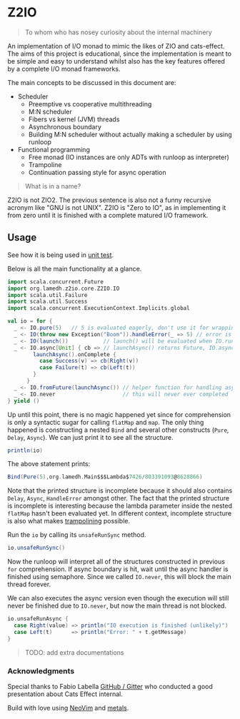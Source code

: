 # Z2IO

> To whom who has nosey curiosity about the internal machinery

An implementation of I/O monad to mimic the likes of ZIO and cats-effect. The aims of this project is educational, since the implementation is meant to be simple and easy to understand whilst also has the key features offered by a complete I/O monad frameworks.

The main concepts to be discussed in this document are:
- Scheduler
  - Preemptive vs cooperative multithreading
  - M:N scheduler
  - Fibers vs kernel (JVM) threads
  - Asynchronous boundary
  - Building M:N scheduler without actually making a scheduler by using runloop
- Functional programming
  - Free monad (IO instances are only ADTs with runloop as interpreter)
  - Trampoline
  - Continuation passing style for async operation

> What is in a name?

Z2IO is not ZIO2. The previous sentence is also not a funny recursive acronym like "GNU is not UNIX". Z2IO is "Zero to IO", as in implementing it from zero until it is finished with a complete matured I/O framework.

## Usage
See how it is being used in [unit test](https://github.com/arinal/Z2IO/blob/master/src/test/scala/org/lamedh/z2io/core/Z2ioTest.scala).

Below is all the main functionality at a glance.

```scala
import scala.concurrent.Future
import org.lamedh.z2io.core.Z2IO.IO
import scala.util.Failure
import scala.util.Success
import scala.concurrent.ExecutionContext.Implicits.global

val io = for {
  _ <- IO.pure(5)   // 5 is evaluated eagerly, don't use it for wrapping side effects
  _ <- IO(throw new Exception("Boom")).handleError(_ => 5) // error is handled and IO with value 5 is returned
  _ <- IO(launch())           // launch() will be evaluated when IO.run is called. Executed on the same thread
  _ <- IO.async[Unit] { cb => // launchAsync() returns Future, IO.async can be used to wrap async operation
        launchAsync().onComplete {
          case Success(v) => cb(Right(v))
          case Failure(t) => cb(Left(t))
        }
      }
  _ <- IO.fromFuture(launchAsync()) // helper function for handling async future, does the same thing as previous operation
  _ <- IO.never                     // this will never ever completed
} yield ()
```

Up until this point, there is no magic happened yet since for comprehension is only a syntactic sugar for calling `flatMap` and `map`.
The only thing happened is constructing a nested `Bind` and several other constructs (`Pure`, `Delay`, `Async`).
We can just print it to see all the structure.

```scala
println(io)
```

The above statement prints:
```scala
Bind(Pure(5),org.lamedh.Main$$$Lambda$7426/803391093@8628866)
```
Note that the printed structure is incomplete because it should also contains `Delay`, `Async`, `HandleError` amongst other.
The fact that the printed structure is incomplete is interesting because the lambda parameter inside the nested `flatMap` hasn't been evaluated yet.
In different context, incomplete structure is also what makes [trampolining](https://github.com/arinal/Z2IO/blob/b57c47b9c202188d5036c85d769a21aee45ac299/src/test/scala/org/lamedh/z2io/core/Z2ioTest.scala#L24-L36) possible.

Run the `io` by calling its `unsafeRunSync` method.

```scala
io.unsafeRunSync()
```
Now the runloop will interpret all of the structures constructed in previous `for` comprehension.
If async boundary is hit, wait until the async handler is finished using semaphore.
Since we called `IO.never`, this will block the main thread forever.

We can also executes the async version even though the execution will still never be finished due to `IO.never`,  but now the main thread is not blocked.
```scala
io.unsafeRunAsync {
  case Right(value) => println("IO execution is finished (unlikely)")
  case Left(t)      => println("Error: " + t.getMessage)
}
```

> TODO: add extra documentations

### Acknowledgments
Special thanks to Fabio Labella [GitHub / Gitter](https://github.com/systemfw) who conducted a good presentation about Cats Effect internal.

Build with love using [NeoVim](https://neovim.io/) and [metals](https://scalameta.org/metals/).
